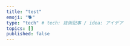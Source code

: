 ```yaml
---
title: "test"
emoji: "🐕"
type: "tech" # tech: 技術記事 / idea: アイデア
topics: []
published: false
---
```

